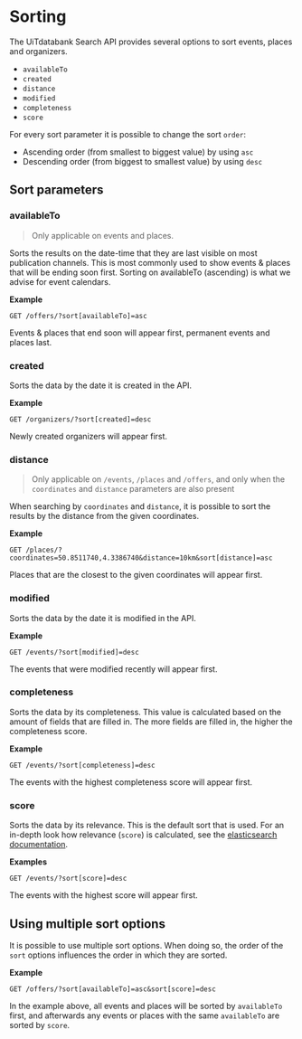 # Sorting

The UiTdatabank Search API provides several options to sort events, places and organizers.

* `availableTo`
* `created`
* `distance`
* `modified`
* `completeness`
* `score`

For every sort parameter it is possible to change the sort `order`:

* Ascending order (from smallest to biggest value) by using `asc`
* Descending order (from biggest to smallest value) by using `desc`

## Sort parameters

### availableTo

<!-- theme: info -->

> Only applicable on events and places.

Sorts the results on the date-time that they are last visible on most publication channels. This is most commonly used to show events & places that will be ending soon first. Sorting on availableTo (ascending) is what we advise for event calendars.

**Example**

```
GET /offers/?sort[availableTo]=asc
```

Events & places that end soon will appear first, permanent events and places last.

### created

Sorts the data by the date it is created in the API.

**Example**

```
GET /organizers/?sort[created]=desc
```

Newly created organizers will appear first.

### distance

<!-- theme: info -->

> Only applicable on `/events`, `/places` and `/offers`, and only when the `coordinates` and `distance` parameters are also present

When searching by `coordinates` and `distance`, it is possible to sort the results by the distance from the given coordinates.

**Example**

```
GET /places/?coordinates=50.8511740,4.3386740&distance=10km&sort[distance]=asc
```

Places that are the closest to the given coordinates will appear first.

### modified

Sorts the data by the date it is modified in the API.

**Example**

```
GET /events/?sort[modified]=desc
```

The events that were modified recently will appear first.

### completeness

Sorts the data by its completeness. This value is calculated based on the amount of fields that are filled in. The more fields are filled in, the higher the completeness score.

**Example**

```
GET /events/?sort[completeness]=desc
```

The events with the highest completeness score will appear first.

### score

Sorts the data by its relevance. This is the default sort that is used. For an in-depth look how relevance (`score`) is calculated, see the [elasticsearch documentation](https://www.elastic.co/guide/en/elasticsearch/guide/current/relevance-intro.html).

**Examples**

```
GET /events/?sort[score]=desc
```

The events with the highest score will appear first.

## Using multiple sort options

It is possible to use multiple sort options. When doing so, the order of the `sort` options influences the order in which they are sorted.

**Example**

```
GET /offers/?sort[availableTo]=asc&sort[score]=desc
```

In the example above, all events and places will be sorted by `availableTo` first, and afterwards any events or places with the same `availableTo` are sorted by `score`.
